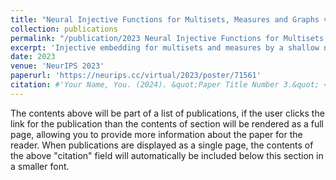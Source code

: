 ```yaml
---
title: "Neural Injective Functions for Multisets, Measures and Graphs via a Finite Witness Theorem "
collection: publications
permalink: "/publication/2023 Neural Injective Functions for Multisets, Measures and Graphs via a Finite Witness Theorem" 
excerpt: 'Injective embedding for multisets and measures by a shallow neural network'
date: 2023
venue: 'NeurIPS 2023'
paperurl: 'https://neurips.cc/virtual/2023/poster/71561'
citation: #'Your Name, You. (2024). &quot;Paper Title Number 3.&quot; <i>GitHub Journal of Bugs</i>. 1(3).'
---
```


The contents above will be part of a list of publications, if the user clicks the link for the publication than the contents of section will be rendered as a full page, allowing you to provide more information about the paper for the reader. When publications are displayed as a single page, the contents of the above "citation" field will automatically be included below this section in a smaller font.
